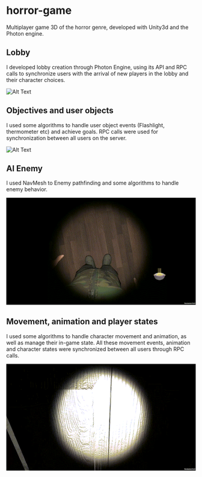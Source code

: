 # horror-game
Multiplayer game 3D of the horror genre, developed with Unity3d and the Photon engine.

## Lobby
I developed lobby creation through Photon Engine, using its API and RPC calls to synchronize users with the arrival of new players in the lobby and their character choices.

![Alt Text](https://github.com/nunoduartte/horror-game/blob/master/Readme%20files/Intro.gif)

## Objectives and user objects

I used some algorithms to handle user object events (Flashlight, thermometer etc) and achieve goals. RPC calls were used for synchronization between all users on the server.

![Alt Text](https://github.com/nunoduartte/horror-game/blob/master/Readme%20files/Objectives.gif)

## AI Enemy

I used NavMesh to Enemy pathfinding and some algorithms to handle enemy behavior.

![Alt Text](https://github.com/nunoduartte/horror-game/blob/master/Readme%20files/AIEnemy.gif)

## Movement, animation and player states


I used some algorithms to handle character movement and animation, as well as manage their in-game state. All these movement events, animation and character states were synchronized between all users through RPC calls.

![Alt Text](https://github.com/nunoduartte/horror-game/blob/master/Readme%20files/GameOver.gif)
